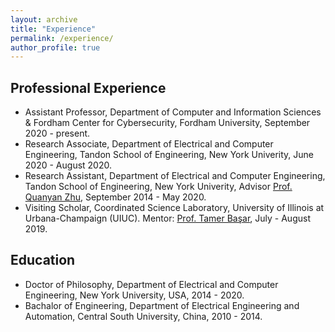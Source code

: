 ```yaml
---
layout: archive
title: "Experience"
permalink: /experience/
author_profile: true
---
```


Professional Experience
------
- Assistant Professor, Department of Computer and Information Sciences & Fordham Center for Cybersecurity, Fordham University, September 2020 - present.
- Research Associate, Department of Electrical and Computer Engineering, Tandon School of Engineering, New York Univerity, June 2020 - August 2020.
- Research Assistant, Department of Electrical and Computer Engineering, Tandon School of Engineering, New York Univerity, Advisor [Prof. Quanyan Zhu](https://wp.nyu.edu/quanyan/), September 2014 - May 2020.
- Visiting Scholar, Coordinated Science Laboratory, University of Illinois at Urbana-Champaign (UIUC). Mentor: [Prof. Tamer Başar](http://tamerbasar.csl.illinois.edu/), July - August 2019.

Education
------
- Doctor of Philosophy, Department of Electrical and Computer Engineering, New York University, USA, 2014 - 2020.
- Bachalor of Engineering, Department of Electrical Engineering and Automation, Central South University, China, 2010 - 2014.

<!-- 
Selected Talks
------
- "Real-Time Security and Resilience for Multi-Layer Mobile Autonomous Systems", Artificial Intelligence for Resilient Control Systems Track, Resilient Week, Oct. 2020.
- "Enhancing Cyber-Physical Systems Security and Resilience: A Game- and Decision-Theoretic Approach", Department of Electrical and Computer Engineering, Bradley University, Peoria, IL, USA, Aug. 2019.
- "Strategic Design of Secure and Resilient Infrastructure Network: A Dynamic Game Approach", at International Conference on Network Games, Control and Optimisation (NETGCOOP), Brooklyn, NY, USA, Nov. 2018.
- "Dynamic Cyber Risk Management with Uncertainty under Asymmetric Information", at AMS Sectional Meeting on Optimization under Uncertainty, Boston, MA, USA, Apr. 2018.
-->

<!-- 
Professional Activities
------
**Conference Committee:**
- Publication Chair, International Conference on Decision and Game Theory for Security (GameSec), 2020
- Web Chair, International Conference on NETwork Games, COntrol and OPtimisation (NETGCOOP), 2020
- Technical Program Committee, Cyber Security Awareness Week (CSAW) conference, 2019, 2020
- Registration Chair, International Conference on NETwork Games, COntrol and OPtimisation (NETGCOOP), 2018

**Technical Reviewer**
- IEEE Transactions on Information Forensics and Security
- IEEE Transactions on Control of Network Systems
- IEEE Transactions on Signal and Information Processing over Networks
- IEEE Transactions on Smart Grid
- IEEE Transactions on Network and Service Management
- IEEE Transactions on Dependable and Secure Computing
- IEEE Transactions on Automation Science and Engineering
- IEEE Transactions on Network Science and Engineering
- IEEE Internet of Things Journal
- IEEE/CAA Journal of Automatica Sinica
- IEEE Systems Journal
- IEEE Control Systems Letters
- IEEE Communications Surveys and Tutorials
- IEEE Journal on Miniaturization for Air and Space Systems
- IEEE Access
- Automatica, Elsevier
- Computer & Security, Elsevier
- Journal of Cleaner Production , Elsevier
- Wireless Networks, Springer
- Personal and Ubiquitous Computing, Springer
- IEEE Conference on Decision and Control (CDC)
- IEEE Conference on Control Technology and Applications (CCTA)
- IEEE Conference on Communications and Network Security (CNS)
- American Control Conference (ACC)
- IFAC World Congress
- Conference on Decision and Game Theory for Security (GameSec)
- Resilience Week
- World Forum on Internet of Things (WF-IoT)
- IFIP Conference on Data and Applications Security and Privacy
- North American Power Symposium

-->
